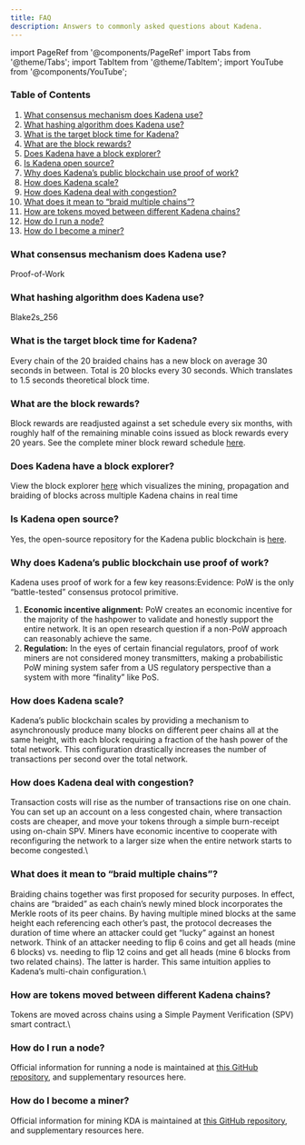 ```yaml
---
title: FAQ
description: Answers to commonly asked questions about Kadena.
---
```


import PageRef from '@components/PageRef'
import Tabs from '@theme/Tabs';
import TabItem from '@theme/TabItem';
import YouTube from '@components/YouTube';


### **Table of Contents**

1. [What consensus mechanism does Kadena use?](faq.md#what-consensus-mechanism-does-kadena-use)
2. [What hashing algorithm does Kadena use?](faq.md#what-hashing-algorithm-does-kadena-use)
3. [What is the target block time for Kadena?](faq.md#what-is-the-target-block-time-for-kadena)
4. [What are the block rewards?](faq.md#what-are-the-block-rewards)
5. [Does Kadena have a block explorer?](faq.md#does-kadena-have-a-block-explorer)
6. [Is Kadena open source?](faq.md#is-kadena-open-source)
7. [Why does Kadena’s public blockchain use proof of work?](faq.md#why-does-kadenas-public-blockchain-use-proof-of-work)
8. [How does Kadena scale?](faq.md#how-does-kadena-scale)
9. [How does Kadena deal with congestion?](faq.md#how-does-kadena-deal-with-congestion)
10. [What does it mean to “braid multiple chains”?](faq.md#what-does-it-mean-to-braid-multiple-chains)
11. [How are tokens moved between different Kadena chains?](faq.md#how-are-tokens-moved-between-different-kadena-chains)
12. [How do I run a node?](faq.md#how-do-i-run-a-node)
13. [How do I become a miner?](faq.md#how-do-i-become-a-miner)

### **What consensus mechanism does Kadena use?**

Proof-of-Work

### **What hashing algorithm does Kadena use?**

Blake2s\_256

### **What is the target block time for Kadena?**

Every chain of the 20 braided chains has a new block on average 30 seconds in between. Total is 20 blocks every 30 seconds. Which translates to 1.5 seconds theoretical block time.

### **What are the block rewards?**

Block rewards are readjusted against a set schedule every six months, with roughly half of the remaining minable coins issued as block rewards every 20 years. See the complete miner block reward schedule [here](https://github.com/kadena-io/chainweb-node/blob/master/rewards/miner\_rewards.csv).

### **Does Kadena have a block explorer?**

View the block explorer [here](https://explorer.chainweb.com/mainnet) which visualizes the mining, propagation and braiding of blocks across multiple Kadena chains in real time

### **Is Kadena open source?**

Yes, the open-source repository for the Kadena public blockchain is [here](https://github.com/kadena-io/chainweb-node).

### **Why does Kadena’s public blockchain use proof of work?**

Kadena uses proof of work for a few key reasons:Evidence: PoW is the only “battle-tested” consensus protocol primitive.

1. **Economic incentive alignment:** PoW creates an economic incentive for the majority of the hashpower to validate and honestly support the entire network. It is an open research question if a non-PoW approach can reasonably achieve the same.
2. **Regulation:** In the eyes of certain financial regulators, proof of work miners are not considered money transmitters, making a probabilistic PoW mining system safer from a US regulatory perspective than a system with more “finality” like PoS.

### **How does Kadena scale?**

Kadena’s public blockchain scales by providing a mechanism to asynchronously produce many blocks on different peer chains all at the same height, with each block requiring a fraction of the hash power of the total network. This configuration drastically increases the number of transactions per second over the total network.

### **How does Kadena deal with congestion?**

Transaction costs will rise as the number of transactions rise on one chain. You can set up an account on a less congested chain, where transaction costs are cheaper, and move your tokens through a simple burn-receipt using on-chain SPV. Miners have economic incentive to cooperate with reconfiguring the network to a larger size when the entire network starts to become congested.\\

### **What does it mean to “braid multiple chains”?**

Braiding chains together was first proposed for security purposes. In effect, chains are “braided” as each chain’s newly mined block incorporates the Merkle roots of its peer chains. By having multiple mined blocks at the same height each referencing each other’s past, the protocol decreases the duration of time where an attacker could get “lucky” against an honest network. Think of an attacker needing to flip 6 coins and get all heads (mine 6 blocks) vs. needing to flip 12 coins and get all heads (mine 6 blocks from two related chains). The latter is harder. This same intuition applies to Kadena’s multi-chain configuration.\\

### **How are tokens moved between different Kadena chains?**

Tokens are moved across chains using a Simple Payment Verification (SPV) smart contract.\\

### **How do I run a node?**

Official information for running a node is maintained at [this GitHub repository](https://github.com/kadena-io/chainweb-node), and supplementary resources here.

### **How do I become a miner?**

Official information for mining KDA is maintained at [this GitHub repository](https://github.com/kadena-io/chainweb-mining-client), and supplementary resources here.
